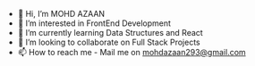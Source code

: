 - 👋 Hi, I’m MOHD AZAAN
- 👀 I’m interested in FrontEnd Development
- 🌱 I’m currently learning Data Structures and React 
- 💞️ I’m looking to collaborate on Full Stack Projects
- 📫 How to reach me - Mail me on mohdazaan293@gmail.com


